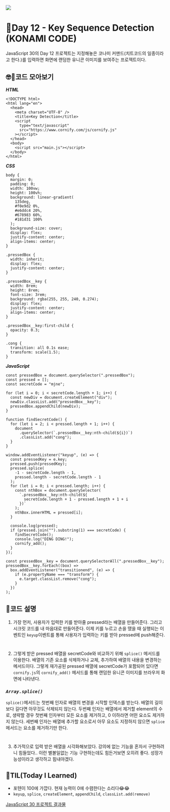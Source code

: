 ![](https://javascript30.com/images/JS3-social-share.png)

# 📖Day 12 - Key Sequence Detection (KONAMI CODE)

JavaScript 30의 Day 12 프로젝트는 지정해놓은 코나미 커맨드(치트코드의 일종이라고 한다.)를 입력하면 화면에 랜덤한 유니콘 이미지를 보여주는 프로젝트이다.

## 🤓📄코드 모아보기

_**HTML**_

```
<!DOCTYPE html>
<html lang="en">
  <head>
    <meta charset="UTF-8" />
    <title>Key Detection</title>
    <script
      type="text/javascript"
      src="https://www.cornify.com/js/cornify.js"
    ></script>
  </head>
  <body>
    <script src="main.js"></script>
  </body>
</html>
```

_**CSS**_

```
body {
  margin: 0;
  padding: 0;
  width: 100vw;
  height: 100vh;
  background: linear-gradient(
    135deg,
    #f0e9d2 0%,
    #e6ddc4 20%,
    #678983 60%,
    #181d31 100%
  );
  background-size: cover;
  display: flex;
  justify-content: center;
  align-items: center;
}

.pressedBox {
  width: inherit;
  display: flex;
  justify-content: center;
}

.pressedBox__key {
  width: 8rem;
  height: 8rem;
  font-size: 3rem;
  background: rgba(255, 255, 240, 0.274);
  display: flex;
  justify-content: center;
  align-items: center;
}

.pressedBox__key:first-child {
  opacity: 0.3;
}

.cong {
  transition: all 0.1s ease;
  transform: scale(1.5);
}
```

_**JavaScript**_

```
const pressedBox = document.querySelector(".pressedBox");
const pressed = [];
const secretCode = "mjne";

for (let i = 0; i < secretCode.length + 1; i++) {
  const newDiv = document.createElement("div");
  newDiv.classList.add("pressedBox__key");
  pressedBox.appendChild(newDiv);
}

function findSecretCode() {
  for (let i = 2; i < pressed.length + 1; i++) {
    document
      .querySelector(`.pressedBox__key:nth-child(${i})`)
      .classList.add("cong");
  }
}

window.addEventListener("keyup", (e) => {
  const pressedKey = e.key;
  pressed.push(pressedKey);
  pressed.splice(
    -1 - secretCode.length - 1,
    pressed.length - secretCode.length - 1
  );
  for (let i = 0; i < pressed.length; i++) {
    const nthBox = document.querySelector(
      `.pressedBox__key:nth-child(${
        secretCode.length + 1 - pressed.length + 1 + i
      })`
    );
    nthBox.innerHTML = pressed[i];
  }

  console.log(pressed);
  if (pressed.join("").substring(1) === secretCode) {
    findSecretCode();
    console.log("DING DING!");
    cornify_add();
  }
});

const pressedBox__key = document.querySelectorAll(".pressedBox__key");
pressedBox__key.forEach((box) =>
  box.addEventListener("transitionend", (e) => {
    if (e.propertyName === "transform") {
      e.target.classList.remove("cong");
    }
  })
);
```

## 🔎코드 설명

1.  가장 먼저, 사용자가 입력한 키를 받아줄 pressed라는 배열을 만들어준다. 그리고 시크릿 코드를 내 마음대로 만들어준다. 이제 키를 누르고 손을 땠을 때 실행되는 이벤트인 `keyup`이벤트를 통해 사용자가 입력하는 키를 받아 pressed에 push해준다.

#

2.  그렇게 받은 pressed 배열을 secretCode와 비교하기 위해 `splice()` 메서드를 이용한다. 배열의 기존 요소를 삭제하거나 교체, 추가하여 배열의 내용을 변경하는 메서드이다. 그렇게 재가공된 pressed 배열에 secretCode가 포함되어 있다면 `cornify.js`의 `cornify_add()` 메서드를 통해 랜덤한 유니콘 이미지를 브라우저 화면에 나타낸다.

### _`Array.splice()`_

`splice()`메서드는 첫번째 인자로 배열의 변경을 시작할 인덱스를 받는다. 배열의 길이보다 길다면 아무것도 삭제되지 않는다. 두번째 인자는 배열에서 제거할 element의 수로, 생략할 경우 첫번째 인자부터 모든 요소를 제거하고, 0 이하라면 어떤 요소도 제거하지 않는다. 세번째 인자는 배열에 추가할 요소로서 아무 요소도 지정하지 않으면 `splice` 메서드는 요소를 제거하기만 한다.

#

3.  추가적으로 입력 받은 배열을 시각화해보았다. 강의에 없는 기능을 혼자서 구현하려니 힘들었다.. 이런 별볼일없는 기능 구현하는데도 힘든거보면 오히려 좋다. 성장가능성이라고 생각하고 힘내야겠다.

## 🚀TIL(Today I Learned)

- 포텐이 100에 가깝다. 현재 능력이 0에 수렴한다는 소리다😂😂
- `keyup`, `splice`, `createElement`, `appendChild`, `classList.add(remove)`

[JavaScript 30 프로젝트 결과물](https://mjn9ine.github.io/javascript-30days/)
